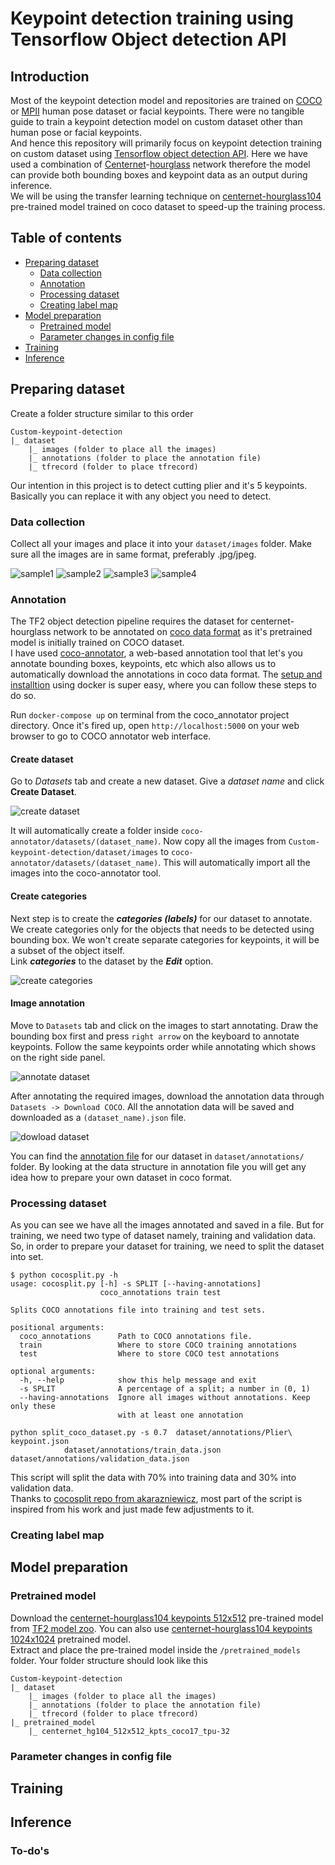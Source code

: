 # Keypoint detection training using Tensorflow Object detection API

## Introduction

Most of the keypoint detection model and repositories are trained on [COCO](https://cocodataset.org/#keypoints-2020) or [MPII](http://human-pose.mpi-inf.mpg.de/#overview) human pose dataset or facial keypoints. There were no tangible guide to train a keypoint detection model on custom dataset other than human pose or facial keypoints.  
And hence this repository will primarily focus on keypoint detection training on custom dataset using [Tensorflow object detection API](https://github.com/tensorflow/models/tree/master/research/object_detection). Here we have used a combination of [Centernet](https://arxiv.org/abs/1904.07850)-[hourglass](https://arxiv.org/abs/1603.06937) network therefore the model can provide both bounding boxes and keypoint data as an output during inference.  
We will be using the transfer learning technique on [centernet-hourglass104](http://download.tensorflow.org/models/object_detection/tf2/20200711/centernet_hg104_512x512_kpts_coco17_tpu-32.tar.gz) pre-trained model trained on coco dataset to speed-up the training process. 

## Table of contents

- [Preparing dataset](#preparing-dataset)
  - [Data collection](#data-collection)
  - [Annotation](#annotation)
  - [Processing dataset](#processing-dataset)
  - [Creating label map](#creating-label-map)
- [Model preparation](#model-preparation)
  - [Pretrained model](#pretrained-model)
  - [Parameter changes in config file](#parameter-changes-in-config-file)
- [Training](#training)
- [Inference](#inference)


## Preparing dataset

Create a folder structure similar to this order  
```
Custom-keypoint-detection
|_ dataset
    |_ images (folder to place all the images)
    |_ annotations (folder to place the annotation file)
    |_ tfrecord (folder to place tfrecord)
```
Our intention in this project is to detect cutting plier and it's 5 keypoints. Basically you can replace it with any object you need to detect.

### Data collection

Collect all your images and place it into your ```dataset/images``` folder. Make sure all the images are in same format, preferably .jpg/jpeg.

![sample1](utils/image_1.jpg)
![sample2](utils/image_2.jpg)
![sample3](utils/image_3.jpg)
![sample4](utils/image_4.jpg)

### Annotation

The TF2 object detection pipeline requires the dataset for centernet-hourglass network to be annotated on [coco data format](https://cocodataset.org/#format-data) as it's pretrained model is initially trained on COCO dataset.  
I have used [coco-annotator](https://github.com/jsbroks/coco-annotator), a web-based annotation tool that let's you annotate bounding boxes, keypoints, etc which also allows us to automatically download the annotations in coco data format. The [setup and installtion](https://github.com/jsbroks/coco-annotator/wiki/Getting-Started) using docker is super easy, where you can follow these steps to do so.

Run ```docker-compose up``` on terminal from the coco_annotator project directory. Once it's fired up, open ```http://localhost:5000``` on your web browser to go to COCO annotator web interface.

#### Create dataset

Go to *Datasets* tab and create a new dataset. Give a *dataset name* and click **Create Dataset**.  

![create dataset](/utils/create_dataset.gif)  

It will automatically create a folder inside ```coco-annotator/datasets/(dataset_name)```. Now copy all the images from ```Custom-keypoint-detection/dataset/images``` to ```coco-annotator/datasets/(dataset_name)```. This will automatically import all the images into the coco-annotator tool.  

#### Create categories

Next step is to create the **_categories (labels)_** for our dataset to annotate. We create categories only for the objects that needs to be detected using bounding box. We won't create separate categories for keypoints, it will be a subset of the object itself.  
Link **_categories_** to the dataset by the **_Edit_** option.

![create categories](/utils/create_category.gif)  

#### Image annotation

Move to ```Datasets``` tab and click on the images to start annotating. Draw the bounding box first and press ```right arrow``` on the keyboard to annotate keypoints. Follow the same keypoints order while annotating which shows on the right side panel. 

![annotate dataset](utils/annotate_dataset.gif)

After annotating the required images, download the annotation data through ```Datasets -> Download COCO```. All the annotation data will be saved and downloaded as a ```(dataset_name).json``` file.

![dowload dataset](utils/download_coco.jpg)

You can find the [annotation file](dataset/annotations/Plier%20keypoint.json) for our dataset in ```dataset/annotations/``` folder. By looking at the data structure in annotation file you will get any idea how to prepare your own dataset in coco format.

### Processing dataset

As you can see we have all the images annotated and saved in a file. But for training, we need two type of dataset namely, training and validation data. So, in order to prepare your dataset for training, we need to split the dataset into set. 

```
$ python cocosplit.py -h
usage: cocosplit.py [-h] -s SPLIT [--having-annotations]
                    coco_annotations train test

Splits COCO annotations file into training and test sets.

positional arguments:
  coco_annotations      Path to COCO annotations file.
  train                 Where to store COCO training annotations
  test                  Where to store COCO test annotations

optional arguments:
  -h, --help            show this help message and exit
  -s SPLIT              A percentage of a split; a number in (0, 1)
  --having-annotations  Ignore all images without annotations. Keep only these
                        with at least one annotation
```
```
python split_coco_dataset.py -s 0.7  dataset/annotations/Plier\ keypoint.json 
            dataset/annotations/train_data.json dataset/annotations/validation_data.json
```

This script will split the data with 70% into training data and 30% into validation data.  
Thanks to [cocosplit repo from akarazniewicz](https://github.com/akarazniewicz/cocosplit), most part of the script is inspired from his work and just made few adjustments to it.

### Creating label map

## Model preparation

### Pretrained model

Download the [centernet-hourglass104 keypoints 512x512](http://download.tensorflow.org/models/object_detection/tf2/20200711/centernet_hg104_512x512_kpts_coco17_tpu-32.tar.gz) pre-trained model from [TF2 model zoo](https://github.com/tensorflow/models/blob/master/research/object_detection/g3doc/tf2_detection_zoo.md). You can also use [centernet-hourglass104 keypoints 1024x1024](http://download.tensorflow.org/models/object_detection/tf2/20200711/centernet_hg104_1024x1024_kpts_coco17_tpu-32.tar.gz) pretrained model.  
Extract and place the pre-trained model inside the ```/pretrained_models``` folder. Your folder structure should look like this 
```
Custom-keypoint-detection
|_ dataset
    |_ images (folder to place all the images)
    |_ annotations (folder to place the annotation file)
    |_ tfrecord (folder to place tfrecord)
|_ pretrained_model
    |_ centernet_hg104_512x512_kpts_coco17_tpu-32
```


### Parameter changes in config file

## Training

## Inference

### To-do's
